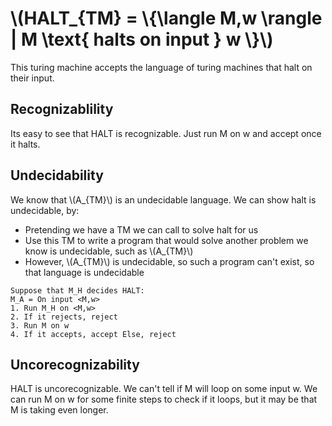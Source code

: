 # \\(HALT_{TM} = \\{\langle M,w \rangle | M \text{ halts on input } w \\}\\)

This turing machine accepts the language of turing machines that halt on their
input.

## Recognizablility
Its easy to see that HALT is recognizable. Just run M on w and accept once it
halts.

## Undecidability
We know that \\(A_{TM}\\) is an undecidable language. We can show halt is
undecidable, by:
* Pretending we have a TM we can call to solve halt for us
* Use this TM to write a program that would solve another problem we know is
  undecidable, such as \\(A_{TM}\\)
* However, \\(A_{TM}\\) is undecidable, so such a program can't exist, so that
  language is undecidable

```
Suppose that M_H decides HALT:
M_A = On input <M,w>
1. Run M_H on <M,w>
2. If it rejects, reject
3. Run M on w
4. If it accepts, accept Else, reject
```

## Uncorecognizability
HALT is uncorecognizable. We can't tell if M will loop on some input w. We can
run M on w for some finite steps to check if it loops, but it may be that M is
taking even longer.
